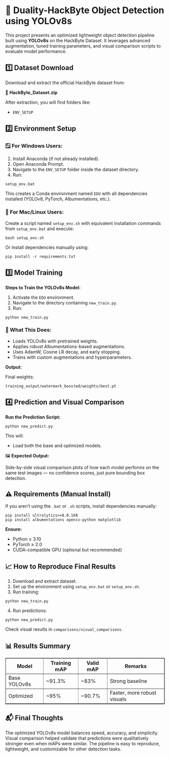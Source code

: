 <h1>🚀 Duality-HackByte Object Detection using YOLOv8s</h1>

<p>
    This project presents an optimized lightweight object detection pipeline built using <strong>YOLOv8s</strong> on the HackByte Dataset.
    It leverages advanced augmentation, tuned training parameters, and visual comparison scripts to evaluate model performance.
</p>

<h2>1️⃣ Dataset Download</h2>
<p>
    Download and extract the official HackByte dataset from:
</p>
<p>🔗 <strong>HackByte_Dataset.zip</strong></p>
<p>After extraction, you will find folders like:</p>
<ul>
    <li><code>ENV_SETUP</code></li>
</ul>

<h2>2️⃣ Environment Setup</h2>

<h3>🪟 For Windows Users:</h3>
<ol>
    <li>Install Anaconda (if not already installed).</li>
    <li>Open Anaconda Prompt.</li>
    <li>Navigate to the <code>ENV_SETUP</code> folder inside the dataset directory.</li>
    <li>Run:</li>
</ol>
<pre><code>setup_env.bat</code></pre>
<p>This creates a Conda environment named <code>EDU</code> with all dependencies installed (YOLOv8, PyTorch, Albumentations, etc.).</p>

<h3>🐧 For Mac/Linux Users:</h3>
<p>Create a script named <code>setup_env.sh</code> with equivalent installation commands from <code>setup_env.bat</code> and execute:</p>
<pre><code>bash setup_env.sh</code></pre>
<p>Or install dependencies manually using:</p>
<pre><code>pip install -r requirements.txt</code></pre>

<h2>3️⃣ Model Training</h2>
<p><strong>Steps to Train the YOLOv8s Model:</strong></p>
<ol>
    <li>Activate the <code>EDU</code> environment.</li>
    <li>Navigate to the directory containing <code>new_train.py</code>.</li>
    <li>Run:</li>
</ol>
<pre><code>python new_train.py</code></pre>

<h3>🔧 What This Does:</h3>
<ul>
    <li>Loads YOLOv8s with pretrained weights.</li>
    <li>Applies robust Albumentations-based augmentations.</li>
    <li>Uses AdamW, Cosine LR decay, and early stopping.</li>
    <li>Trains with custom augmentations and hyperparameters.</li>
</ul>

<p><strong>Output:</strong></p>
<p>Final weights:</p>
<pre><code>training_output/watermark_boosted/weights/best.pt</code></pre>

<h2>4️⃣ Prediction and Visual Comparison</h2>
<p><strong>Run the Prediction Script:</strong></p>
<pre><code>python new_predict.py</code></pre>

<p>This will:</p>
<ul>
    <li>Load both the base and optimized models.</li>
</ul>

<p>🖼️ <strong>Expected Output:</strong></p>
<p>Side-by-side visual comparison plots of how each model performs on the same test images — no confidence scores, just pure bounding box detection.</p>

<h2>⚠️ Requirements (Manual Install)</h2>
<p>If you aren’t using the <code>.bat</code> or <code>.sh</code> scripts, install dependencies manually:</p>
<pre><code>pip install ultralytics>=8.0.168
pip install albumentations opencv-python matplotlib</code></pre>

<p><strong>Ensure:</strong></p>
<ul>
    <li>Python ≥ 3.10</li>
    <li>PyTorch ≥ 2.0</li>
    <li>CUDA-compatible GPU (optional but recommended)</li>
</ul>

<h2>📈 How to Reproduce Final Results</h2>
<ol>
    <li>Download and extract dataset.</li>
    <li>Set up the environment using <code>setup_env.bat</code> or <code>setup_env.sh</code>.</li>
    <li>Run training:</li>
</ol>
<pre><code>python new_train.py</code></pre>
<ol start="4">
    <li>Run predictions:</li>
</ol>
<pre><code>python new_predict.py</code></pre>
<p>Check visual results in <code>comparisons/visual_comparisons</code>.</p>

<h2>📊 Results Summary</h2>
<table border="1" cellpadding="5" cellspacing="0">
    <tr>
        <th>Model</th>
        <th>Training mAP</th>
        <th>Valid mAP</th>
        <th>Remarks</th>
    </tr>
    <tr>
        <td>Base YOLOv8s</td>
        <td>~91.3%</td>
        <td>~83%</td>
        <td>Strong baseline</td>
    </tr>
    <tr>
        <td>Optimized</td>
        <td>~95%</td>
        <td>~90.7%</td>
        <td>Faster, more robust visuals</td>
    </tr>
</table>

<h2>📬 Final Thoughts</h2>
<p>
    The optimized YOLOv8s model balances speed, accuracy, and simplicity.
    Visual comparison helped validate that predictions were qualitatively stronger even when mAPs were similar.
    The pipeline is easy to reproduce, lightweight, and customizable for other detection tasks.
</p>
